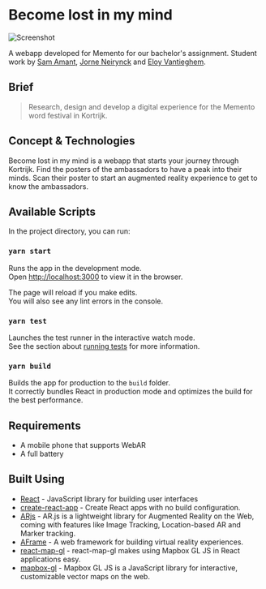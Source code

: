 # Become lost in my mind

![Screenshot](https://amant.dev/bap/header_ambassadors.png)

A webapp developed for Memento for our bachelor's assignment. Student work by [Sam Amant](https://www.linkedin.com/in/sam-amant/), [Jorne Neirynck](https://www.linkedin.com/in/jorne-neirynck-a1572a194/) and [Eloy Vantieghem](https://www.linkedin.com/in/eloy-vantieghem-1349b0206/).

## Brief

> Research, design and develop a digital experience for the Memento word festival in Kortrijk.

## Concept & Technologies

Become lost in my mind is a webapp that starts your journey through Kortrijk. Find the posters of the ambassadors to have a peak into their minds. Scan their poster to start an augmented reality experience to get to know the ambassadors.

## Available Scripts

In the project directory, you can run:

### `yarn start`

Runs the app in the development mode.\
Open [http://localhost:3000](http://localhost:3000) to view it in the browser.

The page will reload if you make edits.\
You will also see any lint errors in the console.

### `yarn test`

Launches the test runner in the interactive watch mode.\
See the section about [running tests](https://facebook.github.io/create-react-app/docs/running-tests) for more information.

### `yarn build`

Builds the app for production to the `build` folder.\
It correctly bundles React in production mode and optimizes the build for the best performance.

## Requirements

- A mobile phone that supports WebAR
- A full battery

## Built Using

- [React](https://github.com/facebook/react/) - JavaScript library for building user interfaces
- [create-react-app](https://github.com/facebook/create-react-app) - Create React apps with no build configuration.
- [ARjs](https://github.com/AR-js-org/AR.js/) - AR.js is a lightweight library for Augmented Reality on the Web, coming with features like Image Tracking, Location-based AR and Marker tracking.
- [AFrame](https://github.com/aframevr/aframe) - A web framework for building virtual reality experiences.
- [react-map-gl](https://visgl.github.io/react-map-gl/) - react-map-gl makes using Mapbox GL JS in React applications easy.
- [mapbox-gl](https://github.com/mapbox/mapbox-gl-js) - Mapbox GL JS is a JavaScript library for interactive, customizable vector maps on the web.
